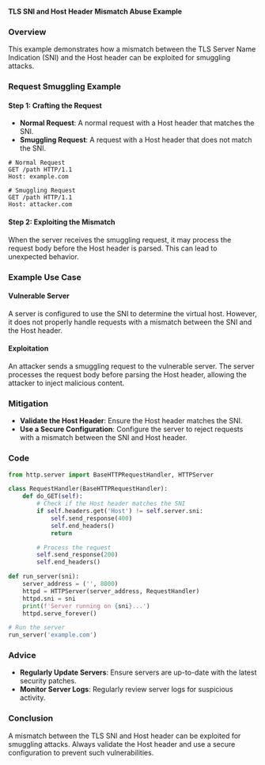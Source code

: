 **TLS SNI and Host Header Mismatch Abuse Example**

### Overview

This example demonstrates how a mismatch between the TLS Server Name Indication (SNI) and the Host header can be exploited for smuggling attacks.

### Request Smuggling Example

#### Step 1: Crafting the Request

- **Normal Request**: A normal request with a Host header that matches the SNI.
- **Smuggling Request**: A request with a Host header that does not match the SNI.

```http
# Normal Request
GET /path HTTP/1.1
Host: example.com

# Smuggling Request
GET /path HTTP/1.1
Host: attacker.com
```

#### Step 2: Exploiting the Mismatch

When the server receives the smuggling request, it may process the request body before the Host header is parsed. This can lead to unexpected behavior.

### Example Use Case

#### Vulnerable Server

A server is configured to use the SNI to determine the virtual host. However, it does not properly handle requests with a mismatch between the SNI and the Host header.

#### Exploitation

An attacker sends a smuggling request to the vulnerable server. The server processes the request body before parsing the Host header, allowing the attacker to inject malicious content.

### Mitigation

- **Validate the Host Header**: Ensure the Host header matches the SNI.
- **Use a Secure Configuration**: Configure the server to reject requests with a mismatch between the SNI and Host header.

### Code

```python
from http.server import BaseHTTPRequestHandler, HTTPServer

class RequestHandler(BaseHTTPRequestHandler):
    def do_GET(self):
        # Check if the Host header matches the SNI
        if self.headers.get('Host') != self.server.sni:
            self.send_response(400)
            self.end_headers()
            return

        # Process the request
        self.send_response(200)
        self.end_headers()

def run_server(sni):
    server_address = ('', 8000)
    httpd = HTTPServer(server_address, RequestHandler)
    httpd.sni = sni
    print(f'Server running on {sni}...')
    httpd.serve_forever()

# Run the server
run_server('example.com')
```

### Advice

- **Regularly Update Servers**: Ensure servers are up-to-date with the latest security patches.
- **Monitor Server Logs**: Regularly review server logs for suspicious activity.

### Conclusion

A mismatch between the TLS SNI and Host header can be exploited for smuggling attacks. Always validate the Host header and use a secure configuration to prevent such vulnerabilities.